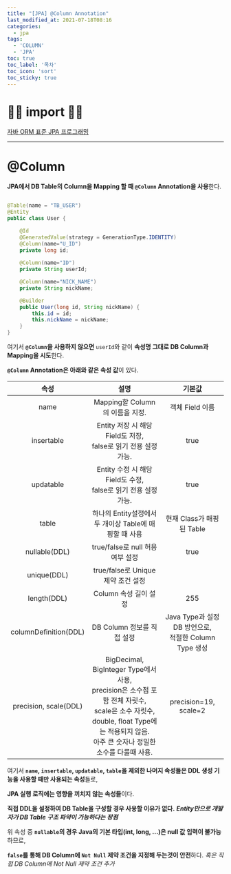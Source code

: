 ```yaml
---
title: "[JPA] @Column Annotation"
last_modified_at: 2021-07-18T08:16
categories: 
  - jpa
tags: 
  - 'COLUMN' 
  - 'JPA'
toc: true
toc_label: '목차'
toc_icon: 'sort'
toc_sticky: true
---
```


# 🙆‍♂️ import 🙇‍♂️

[자바 ORM 표준 JPA 프로그래밍](https://www.aladin.co.kr/shop/wproduct.aspx?ItemId=62681446)


---

# @Column

**JPA에서 DB Table의 Column을 Mapping 할 때 `@Column` Annotation을 사용**한다.


```java

@Table(name = "TB_USER")
@Entity
public class User {

    @Id
    @GeneratedValue(strategy = GenerationType.IDENTITY)
    @Column(name="U_ID")
    private long id;
    
    @Column(name="ID")
    private String userId;

    @Column(name="NICK_NAME")
    private String nickName;

    @Builder
    public User(long id, String nickName) {
        this.id = id;
        this.nickName = nickName;
    }
}
```

여기서 **`@Column`을 사용하지 않으면** `userId`와 같이 **속성명 그대로 DB Column과 Mapping을 시도**한다.

**`@Column` Annotation은 아래와 같은 속성 값**이 있다.

|속성|설명|기본값|
|:--:|:--:|:--:|
|name|Mapping할 Column의 이름을 지정.|객체 Field 이름|
|insertable|Entity 저장 시 해당 Field도 저장, <br>false로 읽기 전용 설정 가능.|true|
|updatable|Entity 수정 시 해당 Field도 수정, <br>false로 읽기 전용 설정 가능.|true|
|table|하나의 Entity설정에서 두 개이상 Table에 매핑할 때 사용|현재 Class가 매핑된 Table|
|nullable(DDL)|true/false로 null 허용 여부 설정|true|
|unique(DDL)|true/false로 Unique 제약 조건 설정||
|length(DDL)|Column 속성 길이 설정|255|
|columnDefinition(DDL)|DB Column 정보를 직접 설정|Java Type과 설정 DB 방언으로,<br> 적절한 Column Type 생성|
|precision, scale(DDL)|BigDecimal, BigInteger Type에서 사용, <br> precision은 소수점 포함 전체 자릿수,<Br> scale은 소수 자릿수,<br> double, float Type에는 적용되지 않음.<br>아주 큰 숫자나 정밀한 소수를 다룰때 사용.|precision=19, scale=2|


여기서 **`name`, `insertable`, `updatable`, `table`을 제외한 나머지 속성들은 DDL 생성 기능을 사용할 때만 사용되는 속성**들로,

**JPA 실행 로직에는 영향을 끼치지 않는 속성들**이다.

**직접 DDL을 설정하여 DB Table을 구성할 경우 사용할 이유가 없다.**
_**Entity만으로 개발자가 DB Table 구조 파악이 가능하다는 장점**_


위 속성 중 **`nullable`의 경우 Java의 기본 타입(int, long, ...)은 null 값 입력이 불가능** 하므로,
  
**`false`를 통해 DB Column에 `Not Null` 제약 조건을 지정해 두는것이 안전**하다.
_혹은 직접 DB Column에 Not Null 제약 조건 추가_
  